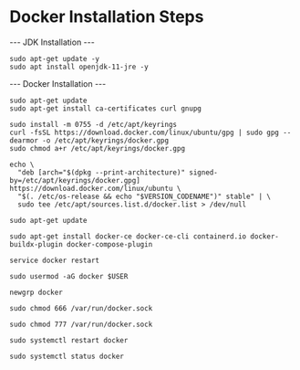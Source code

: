# Docker Installation Steps
--- JDK Installation ---
````
sudo apt-get update -y
sudo apt install openjdk-11-jre -y
````
--- Docker Installation ---
````
sudo apt-get update
sudo apt-get install ca-certificates curl gnupg
````
````
sudo install -m 0755 -d /etc/apt/keyrings
curl -fsSL https://download.docker.com/linux/ubuntu/gpg | sudo gpg --dearmor -o /etc/apt/keyrings/docker.gpg
sudo chmod a+r /etc/apt/keyrings/docker.gpg
````
````
echo \
  "deb [arch="$(dpkg --print-architecture)" signed-by=/etc/apt/keyrings/docker.gpg] https://download.docker.com/linux/ubuntu \
  "$(. /etc/os-release && echo "$VERSION_CODENAME")" stable" | \
  sudo tee /etc/apt/sources.list.d/docker.list > /dev/null
````
````
sudo apt-get update
````
````
sudo apt-get install docker-ce docker-ce-cli containerd.io docker-buildx-plugin docker-compose-plugin
````
````
service docker restart
````
````
sudo usermod -aG docker $USER
````
````
newgrp docker
````
````
sudo chmod 666 /var/run/docker.sock
````
````
sudo chmod 777 /var/run/docker.sock
````
````
sudo systemctl restart docker
````
````
sudo systemctl status docker
````
